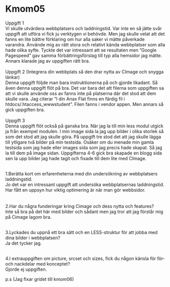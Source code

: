Kmom05
===============================

Uppgift 1<br>
Vi skulle utvärdera webbplatsers och laddningstid. Var inte en så jätte svår uppgift att utföra vi fick ju verktygen vi behövde. Men jag skulle velat att det fanns en lite bättre förklaring om hur alla saker vi mätte påverkade varandra. Använde mig av rätt stora och relativt kända webbplatser som alla hade olika syfte. Tyckte det var intressant att se resultaten men ”Google Pagespeed” gav samma förbättringsförslag till typ alla hemsidor jag mätte. Annars klarade jag av uppgiften rätt bra.
<br><br>
Uppgift 2 (Integrera din webbplats så den drar nytta av CImage och snygga länkar)<br>
Denna uppgift följde man bara instruktionerna på och gjorde likadant. Så även denna uppgift flöt på bra. Det var bara det att filerna som uppgiften sa att vi skulle använde oss av fanns inte på platserna där det stod att dem skulle vara. Jag citerar ”I din Anax Flat finns en färdig fil i htdocs/.htaccess_wwwstudent”. Filen fanns i vendor appen. Men annars så gick uppgiften bra.
<br><br>
Uppgift 3<br>
Denna uppgift flöt också på ganska bra. När jag la till min less modul utgick ja från exempel modulen. I min image sida la jag upp bilder i olika storlek så som det stod att jag skulle göra. På uppgift tre stod det att jag skulle lägga till ytligare två bilder på min testsida. Osäker om du menade min gamla testsida som jag hade eller images sida som jag precis hade skapat. Så jag la till dem på image sidan. Uppgifterna 4-6 gick bra skapade en blogg sida sen la upp bilder jag hade tagit och fixade till dem lite med CImage.
<br><br>

1.Berätta kort om erfarenheterna med din undersökning av webbplatsers laddningstid.<br>
Jo det var en intressant uppgift att undersöka webbplatsernas laddningstid. Har fått en uppsyn hur viktig optimering är när man gör webbsidor.  
<br><br>
2.Har du några funderingar kring Cimage och dess nytta och features?<br>
Inte så bra på det här med bilder och sådant men jag tror att jag förstår mig på Cimage lagom bra.<br><br>

3.Lyckades du uppnå ett bra sätt och en LESS-struktur för att jobba med dina bilder i webbplatsen?<br>
Ja det tycker jag.<br><br>

4.I extrauppgiften om picture, srcset och sizes, fick du någon känsla för för- och nackdelar med konceptet?<br>
Gjorde ej uppgiften.

p.s (Jag fixar gridet till kmom06)
